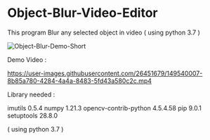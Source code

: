 # Object-Blur-Video-Editor
This program Blur any selected object in  video 
( using python 3.7 )


![Object-Blur-Demo-Short](https://user-images.githubusercontent.com/26451679/149546854-d73bfee9-6962-4493-9559-74e57549d262.gif)


Demo Video :


https://user-images.githubusercontent.com/26451679/149540007-8b85a780-4284-4a4a-8483-5fd43a580c2c.mp4





Library needed :

imutils 0.5.4 
numpy 1.21.3 
opencv-contrib-python 4.5.4.58 
pip 9.0.1 
setuptools 28.8.0

( using python 3.7 )
